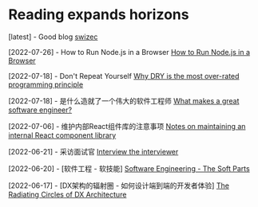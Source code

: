 # Reading expands horizons

[latest] - Good blog
[swizec](https://swizec.com/)

[2022-07-26] - How to Run Node.js in a Browser
[How to Run Node.js in a Browser](https://hackernoon.com/how-to-run-nodejs-in-a-browser-wc4s32by)

[2022-07-18] - Don't Repeat Yourself
[Why DRY is the most over-rated programming principle](https://gordonc.bearblog.dev/dry-most-over-rated-programming-principle/)

[2022-07-18] - 是什么造就了一个伟大的软件工程师
[What makes a great software engineer?](https://swizec.com/blog/what-makes-a-great-software-engineer/)

[2022-07-06] - 维护内部React组件库的注意事项
[Notes on maintaining an internal React component library](https://www.gabe.pizza/notes-on-component-libraries/)

[2022-06-21] - 采访面试官
[Interview the interviewer](https://github.com/readme/guides/technical-interviews)   

[2022-06-20] - [软件工程 - 软技能]
[Software Engineering - The Soft Parts](https://addyosmani.com/blog/software-engineering-soft-parts/)   

[2022-06-17] - [DX架构的辐射圈 - 如何设计端到端的开发者体验]
[The Radiating Circles of DX Architecture](https://dx.tips/circles)